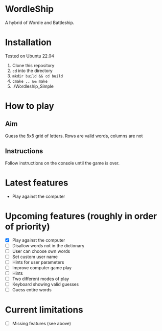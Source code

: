 # WordleShip
A hybrid of Wordle and Battleship.

# Installation
Tested on Ubuntu 22.04

1. Clone this repository
2. `cd` into the directory
3. `mkdir build && cd build`
4. `cmake .. && make`
5. ./Wordleship_Simple
  
# How to play
## Aim
Guess the 5x5 grid of letters. Rows are valid words, columns are not

## Instructions 
Follow instructions on the console until the game is over.

# Latest features
- Play against the computer

# Upcoming features (roughly in order of priority)
- [x] Play against the computer
- [ ] Disallow words not in the dictionary
- [ ] User can choose own words
- [ ] Set custom user name
- [ ] Hints for user parameters
- [ ] Improve computer game play
- [ ] Hints
- [ ] Two different modes of play
- [ ] Keyboard showing valid guesses
- [ ] Guess entire words

# Current limitations
- [ ] Missing features (see above)
